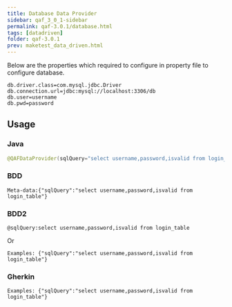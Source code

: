 ```yaml
---
title: Database Data Provider
sidebar: qaf_3_0_1-sidebar
permalink: qaf-3.0.1/database.html
tags: [datadriven]
folder: qaf-3.0.1
prev: maketest_data_driven.html
---
```


Below are the properties which required to configure in property file to configure database.

```
db.driver.class=com.mysql.jdbc.Driver
db.connection.url=jdbc:mysql://localhost:3306/db
db.user=username
db.pwd=password

```

## Usage
### Java
```java
@QAFDataProvider(sqlQuery="select username,password,isvalid from login_table")

```
### BDD
```
Meta-data:{"sqlQuery":"select username,password,isvalid from login_table"}
```

### BDD2
```
@sqlQuery:select username,password,isvalid from login_table

```
Or

```
Examples: {"sqlQuery":"select username,password,isvalid from login_table"}

```

### Gherkin
```
Examples: {"sqlQuery":"select username,password,isvalid from login_table"}

```


